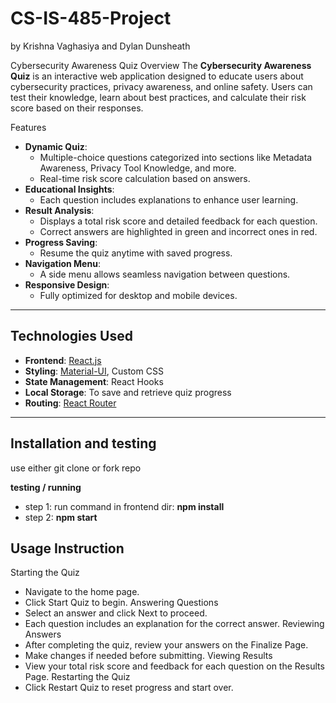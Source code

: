 # CS-IS-485-Project
by Krishna Vaghasiya and Dylan Dunsheath 

Cybersecurity Awareness Quiz
Overview
The **Cybersecurity Awareness Quiz** is an interactive web application designed to educate users about cybersecurity practices, privacy awareness, and online safety. Users can test their knowledge, learn about best practices, and calculate their risk score based on their responses.

Features
- **Dynamic Quiz**:
  - Multiple-choice questions categorized into sections like Metadata Awareness, Privacy Tool Knowledge, and more.
  - Real-time risk score calculation based on answers.
- **Educational Insights**:
  - Each question includes explanations to enhance user learning.
- **Result Analysis**:
  - Displays a total risk score and detailed feedback for each question.
  - Correct answers are highlighted in green and incorrect ones in red.
- **Progress Saving**:
  - Resume the quiz anytime with saved progress.
- **Navigation Menu**:
  - A side menu allows seamless navigation between questions.
- **Responsive Design**:
  - Fully optimized for desktop and mobile devices.

---

## Technologies Used
- **Frontend**: [React.js](https://reactjs.org/)
- **Styling**: [Material-UI](https://mui.com/), Custom CSS
- **State Management**: React Hooks
- **Local Storage**: To save and retrieve quiz progress
- **Routing**: [React Router](https://reactrouter.com/)

---

## Installation and testing
use either git clone or fork repo

**testing / running**
- step 1: run command in frontend dir: **npm install**
- step 2: **npm start**


## Usage Instruction
Starting the Quiz
- Navigate to the home page.
- Click Start Quiz to begin.
Answering Questions
- Select an answer and click Next to proceed.
- Each question includes an explanation for the correct answer.
Reviewing Answers
- After completing the quiz, review your answers on the Finalize Page.
- Make changes if needed before submitting.
Viewing Results
- View your total risk score and feedback for each question on the Results Page.
Restarting the Quiz
- Click Restart Quiz to reset progress and start over.

